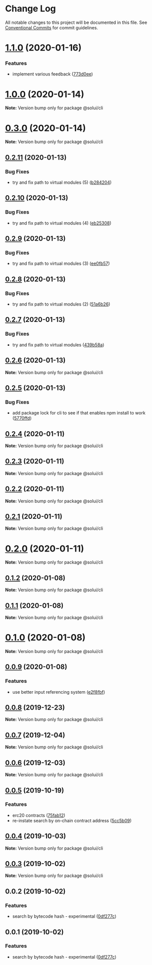 # Change Log

All notable changes to this project will be documented in this file.
See [Conventional Commits](https://conventionalcommits.org) for commit guidelines.

# [1.1.0](https://github.com/solui/solui/compare/v1.0.0...v1.1.0) (2020-01-16)


### Features

* implement various feedback ([773d0ee](https://github.com/solui/solui/commit/773d0ee3f50e40b92d1634356b8023ecf518f149))





# [1.0.0](https://github.com/solui/solui/compare/v0.3.0...v1.0.0) (2020-01-14)

**Note:** Version bump only for package @solui/cli





# [0.3.0](https://github.com/solui/solui/compare/v0.2.11...v0.3.0) (2020-01-14)

**Note:** Version bump only for package @solui/cli





## [0.2.11](https://github.com/solui/solui/compare/v0.2.10...v0.2.11) (2020-01-13)


### Bug Fixes

* try and fix path to virtual modules (5) ([b284204](https://github.com/solui/solui/commit/b284204574939086daae708968eae7ea02c8de58))





## [0.2.10](https://github.com/solui/solui/compare/v0.2.9...v0.2.10) (2020-01-13)


### Bug Fixes

* try and fix path to virtual modules (4) ([eb25308](https://github.com/solui/solui/commit/eb25308ea43d675438101e6a206e2e67c2c0e996))





## [0.2.9](https://github.com/solui/solui/compare/v0.2.8...v0.2.9) (2020-01-13)


### Bug Fixes

* try and fix path to virtual modules (3) ([ee0fb57](https://github.com/solui/solui/commit/ee0fb576a39ab6b0d25053b3729041362ed42163))





## [0.2.8](https://github.com/solui/solui/compare/v0.2.7...v0.2.8) (2020-01-13)


### Bug Fixes

* try and fix path to virtual modules (2) ([51a6b26](https://github.com/solui/solui/commit/51a6b269b03d63519d35d2a5563fca337a185ca9))





## [0.2.7](https://github.com/solui/solui/compare/v0.2.6...v0.2.7) (2020-01-13)


### Bug Fixes

* try and fix path to virtual modules ([439b58a](https://github.com/solui/solui/commit/439b58a292646c2767ad318977ad4e7f27cbe9a5))





## [0.2.6](https://github.com/solui/solui/compare/v0.2.5...v0.2.6) (2020-01-13)

**Note:** Version bump only for package @solui/cli





## [0.2.5](https://github.com/solui/solui/compare/v0.2.4...v0.2.5) (2020-01-13)


### Bug Fixes

* add package lock for cli to see if that enables npm install to work ([5770ffd](https://github.com/solui/solui/commit/5770ffd))





## [0.2.4](https://github.com/solui/solui/compare/v0.2.3...v0.2.4) (2020-01-11)

**Note:** Version bump only for package @solui/cli





## [0.2.3](https://github.com/solui/solui/compare/v0.2.2...v0.2.3) (2020-01-11)

**Note:** Version bump only for package @solui/cli





## [0.2.2](https://github.com/solui/solui/compare/v0.2.1...v0.2.2) (2020-01-11)

**Note:** Version bump only for package @solui/cli





## [0.2.1](https://github.com/solui/solui/compare/v0.2.0...v0.2.1) (2020-01-11)

**Note:** Version bump only for package @solui/cli





# [0.2.0](https://github.com/solui/solui/compare/v0.1.2...v0.2.0) (2020-01-11)

**Note:** Version bump only for package @solui/cli





## [0.1.2](https://github.com/solui/solui/compare/v0.1.1...v0.1.2) (2020-01-08)

**Note:** Version bump only for package @solui/cli





## [0.1.1](https://github.com/solui/solui/compare/v0.1.0...v0.1.1) (2020-01-08)

**Note:** Version bump only for package @solui/cli





# [0.1.0](https://github.com/solui/solui/compare/v0.0.9...v0.1.0) (2020-01-08)

**Note:** Version bump only for package @solui/cli





## [0.0.9](https://github.com/solui/solui/compare/v0.0.8...v0.0.9) (2020-01-08)


### Features

* use better input referencing system ([e2f8fbf](https://github.com/solui/solui/commit/e2f8fbf))





## [0.0.8](https://github.com/solui/solui/compare/v0.0.7...v0.0.8) (2019-12-23)

**Note:** Version bump only for package @solui/cli





## [0.0.7](https://github.com/solui/solui/compare/v0.0.6...v0.0.7) (2019-12-04)

**Note:** Version bump only for package @solui/cli





## [0.0.6](https://github.com/solui/solui/compare/v0.0.5...v0.0.6) (2019-12-03)

**Note:** Version bump only for package @solui/cli





## [0.0.5](https://github.com/solui/solui/compare/v0.0.4...v0.0.5) (2019-10-19)


### Features

* erc20 contracts ([75fab12](https://github.com/solui/solui/commit/75fab12))
* re-instate search by on-chain contract address ([5cc5b09](https://github.com/solui/solui/commit/5cc5b09))





## [0.0.4](https://github.com/solui/solui/compare/v0.0.3...v0.0.4) (2019-10-03)

**Note:** Version bump only for package @solui/cli





## [0.0.3](https://github.com/solui/solui/compare/v0.0.2...v0.0.3) (2019-10-02)

**Note:** Version bump only for package @solui/cli





## 0.0.2 (2019-10-02)


### Features

* search by bytecode hash - experimental ([0df277c](https://github.com/solui/solui/commit/0df277c))





## 0.0.1 (2019-10-02)


### Features

* search by bytecode hash - experimental ([0df277c](https://github.com/solui/solui/commit/0df277c))
